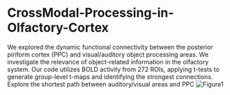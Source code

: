 # CrossModal-Processing-in-Olfactory-Cortex
 We explored the dynamic functional connectivity between the posterior piriform cortex (PPC) and visual/auditory object processing areas.  We investigate the relevance of object-related information in the olfactory system. Our code utilizes BOLD activity from 272 ROIs, applying t-tests to generate group-level t-maps and identifying the strongest connections. Explore the shortest path between auditory/visual areas and PPC
![Figure1](https://github.com/Behzad-Iravani/CrossModal-Processing-in-Olfactory-Cortex/assets/7909726/155521f1-a1c7-4c6d-995e-005cd66e3e7b)

